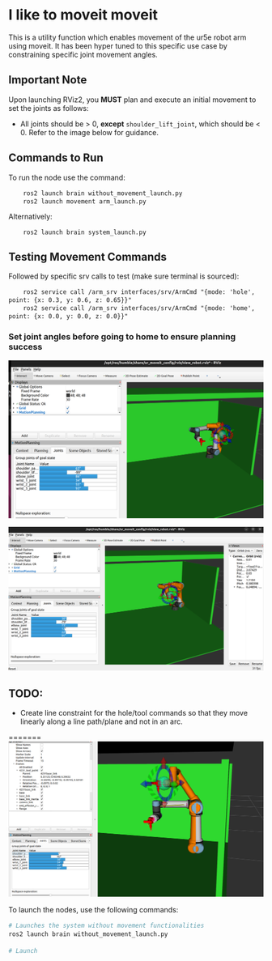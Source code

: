 # I like to moveit moveit

This is a utility function which enables movement of the ur5e robot arm using moveit.
It has been hyper tuned to this specific use case by constraining specific joint movement angles.

## Important Note
Upon launching RViz2, you **MUST** plan and execute an initial movement to set the joints as follows:
- All joints should be > 0, **except** `shoulder_lift_joint`, which should be < 0.
Refer to the image below for guidance.

## Commands to Run
To run the node use the command:
```
    ros2 launch brain without_movement_launch.py       
    ros2 launch movement arm_launch.py                 
```
Alternatively:
```
    ros2 launch brain system_launch.py
```

## Testing Movement Commands
Followed by specific srv calls to test (make sure terminal is sourced):
```
    ros2 service call /arm_srv interfaces/srv/ArmCmd "{mode: 'hole', point: {x: 0.3, y: 0.6, z: 0.65}}"
    ros2 service call /arm_srv interfaces/srv/ArmCmd "{mode: 'home', point: {x: 0.0, y: 0.0, z: 0.0}}"
```

### Set joint angles before going to home to ensure planning success
![joint angle example](<img/joint_angle.png>)

![joint angle example2](img/joint_angle_2.png)

## TODO: 
- Create line constraint for the hole/tool commands so that they move linearly along a line path/plane and not in an arc.

=======
![alt text](<img/linear.png>)





To launch the nodes, use the following commands:

```bash
# Launches the system without movement functionalities
ros2 launch brain without_movement_launch.py       

# Launch
